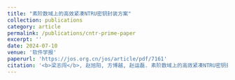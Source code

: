 ```yaml
---
title: "素阶数域上的高效紧凑NTRU密钥封装方案"
collection: publications
category: article
permalink: /publications/cntr-prime-paper
excerpt: ''
date: 2024-07-10
venue: '软件学报'
paperurl: 'https://jos.org.cn/jos/article/pdf/7161'
citation: '<b>梁志闯</b>, 赵旭阳, 方博越, 赵运磊. 素阶数域上的高效紧凑NTRU密钥封装方案. <i>软件学报</i>.'
---
```

